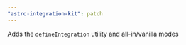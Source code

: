 ```yaml
---
"astro-integration-kit": patch
---
```


Adds the `defineIntegration` utility and all-in/vanilla modes
